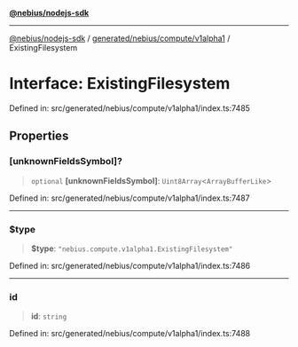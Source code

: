 [**@nebius/nodejs-sdk**](../../../../../README.md)

***

[@nebius/nodejs-sdk](../../../../../README.md) / [generated/nebius/compute/v1alpha1](../README.md) / ExistingFilesystem

# Interface: ExistingFilesystem

Defined in: src/generated/nebius/compute/v1alpha1/index.ts:7485

## Properties

### \[unknownFieldsSymbol\]?

> `optional` **\[unknownFieldsSymbol\]**: `Uint8Array`\<`ArrayBufferLike`\>

Defined in: src/generated/nebius/compute/v1alpha1/index.ts:7487

***

### $type

> **$type**: `"nebius.compute.v1alpha1.ExistingFilesystem"`

Defined in: src/generated/nebius/compute/v1alpha1/index.ts:7486

***

### id

> **id**: `string`

Defined in: src/generated/nebius/compute/v1alpha1/index.ts:7488
